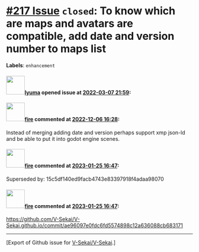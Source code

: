 # [\#217 Issue](https://github.com/V-Sekai/V-Sekai/issues/217) `closed`: To know which are maps and avatars are compatible, add date and version number to maps list
**Labels**: `enhancement`


#### <img src="https://avatars.githubusercontent.com/u/39946030?v=4" width="50">[lyuma](https://github.com/lyuma) opened issue at [2022-03-07 21:59](https://github.com/V-Sekai/V-Sekai/issues/217):



#### <img src="https://avatars.githubusercontent.com/u/32321?u=c2e06a3d2b49a467aa907e54aa259516440267cc&v=4" width="50">[fire](https://github.com/fire) commented at [2022-12-06 16:28](https://github.com/V-Sekai/V-Sekai/issues/217#issuecomment-1339637935):

Instead of merging adding date and version perhaps support xmp json-ld and be able to put it into godot engine scenes.

#### <img src="https://avatars.githubusercontent.com/u/32321?u=c2e06a3d2b49a467aa907e54aa259516440267cc&v=4" width="50">[fire](https://github.com/fire) commented at [2023-01-25 16:47](https://github.com/V-Sekai/V-Sekai/issues/217#issuecomment-1403914159):

Superseded by: 15c5df140ed9facb4743e83397918f4adaa98070

#### <img src="https://avatars.githubusercontent.com/u/32321?u=c2e06a3d2b49a467aa907e54aa259516440267cc&v=4" width="50">[fire](https://github.com/fire) commented at [2023-01-25 16:47](https://github.com/V-Sekai/V-Sekai/issues/217#issuecomment-1403914748):

https://github.com/V-Sekai/V-Sekai.github.io/commit/ae96097e0fdc6fd5574898c12a636088cb683171


-------------------------------------------------------------------------------



[Export of Github issue for [V-Sekai/V-Sekai](https://github.com/V-Sekai/V-Sekai).]
